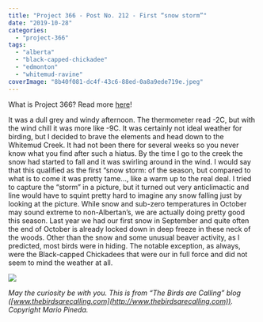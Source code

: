 ```yaml
---
title: "Project 366 - Post No. 212 - First “snow storm”"
date: "2019-10-28"
categories: 
  - "project-366"
tags: 
  - "alberta"
  - "black-capped-chickadee"
  - "edmonton"
  - "whitemud-ravine"
coverImage: "8b40f081-dc4f-43c6-88ed-0a8a9ede719e.jpeg"
---
```


What is Project 366? Read more [here](https://thebirdsarecalling.com/2019/03/29/project-366/)!

It was a dull grey and windy afternoon. The thermometer read -2C, but with the wind chill it was more like -9C. It was certainly not ideal weather for birding, but I decided to brave the elements and head down to the Whitemud Creek. It had not been there for several weeks so you never know what you find after such a hiatus. By the time I go to the creek the snow had started to fall and it was swirling around in the wind. I would say that this qualified as the first “snow storm: of the season, but compared to what is to come it was pretty tame..., like a warm up to the real deal. I tried to capture the “storm” in a picture, but it turned out very anticlimactic and line would have to squint pretty hard to imagine any snow falling just by looking at the picture. While snow and sub-zero temperatures in October may sound extreme to non-Albertan’s, we are actually doing pretty good this season. Last year we had our first snow in September and quite often the end of October is already locked down in deep freeze in these neck of the woods. Other than the snow and some unusual beaver activity, as I predicted, most birds were in hiding. The notable exception, as always, were the Black-capped Chickadees that were our in full force and did not seem to mind the weather at all.

![](https://thebirdsarecallingandimustgo.files.wordpress.com/2019/10/8b40f081-dc4f-43c6-88ed-0a8a9ede719e.jpeg?w=1024)

_May the curiosity be with you. This is from “The Birds are Calling” blog ([www.thebirdsarecalling.com](http://www.thebirdsarecalling.com)). Copyright Mario Pineda._
